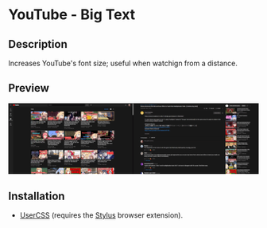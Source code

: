 # YouTube - Big Text

## Description

Increases YouTube's font size; useful when watchign from a distance.

## Preview

![Preview](preview.png)

## Installation

- [UserCSS](./youtube-big-text.user.css) (requires the [Stylus](https://github.com/openstyles/stylus#releases) browser extension).
